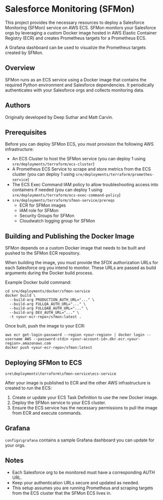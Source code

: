 # Salesforce Monitoring (SFMon)

This project provides the necessary resources to deploy a Salesforce Monitoring (SFMon) service on AWS ECS. SFMon monitors your Salesforce orgs by leveraging a custom Docker image hosted in AWS Elastic Container Registry (ECR) and creates Prometheus targets for a Prometheus ECS.

A Grafana dashboard can be used to visualize the Prometheus targets created by SFMon.

## Overview

SFMon runs as an ECS service using a Docker image that contains the required Python environment and Salesforce dependencies. It periodically authenticates with your Salesforce orgs and collects monitoring data.

## Authors

Originally developed by Deep Suthar and Matt Carvin.

## Prerequisites

Before you can deploy SFMon ECS, you must provision the following AWS infrastructure:

- An ECS Cluster to host the SFMon service (you can deploy 1 using `sre/deployments/terraform/ecs-cluster`)
- A Prometheus ECS Service to scrape and store metrics from the ECS cluster (you can deploy 1 using `sre/deployments/terraform/promethes-service`)
- The ECS Exec Command IAM policy to allow troubleshooting access into containers if needed (you can deploy 1 using `sre/deployments/terraform/ecs-exec-command-policy`)
- `sre/deployments/terraform/sfmon-service/prereqs`
    - ECR for SFMon images
    - IAM role for SFMon
    - Security Groups for SFMon
    - Cloudwatch logging group for SFMon

## Building and Publishing the Docker Image

SFMon depends on a custom Docker image that needs to be built and pushed to the SFMon ECR repository.

When building the image, you must provide the SFDX authorization URLs for each Salesforce org you intend to monitor. These URLs are passed as build arguments during the Docker build process.

Example Docker build command:

```
cd sre/deployments/docker/sfmon-service
docker build \
  --build-arg PRODUCTION_AUTH_URL="..." \
  --build-arg FULLQA_AUTH_URL="..." \
  --build-arg FULLQAB_AUTH_URL="..." \
  --build-arg DEV_AUTH_URL="..." \
  -t <your-ecr-repo>/sfmon:latest .
```

Once built, push the image to your ECR:

```
aws ecr get-login-password --region <your-region> | docker login --username AWS --password-stdin <your-account-id>.dkr.ecr.<your-region>.amazonaws.com
docker push <your-ecr-repo>/sfmon:latest
```

## Deploying SFMon to ECS

`sre\deployments\terraform\sfmon-service\ecs-service`

After your image is published to ECR and the other AWS infrastructure is created to run the ECS:

1. Create or update your ECS Task Definition to use the new Docker image.
2. Deploy the SFMon service to your ECS cluster.
3. Ensure the ECS service has the necessary permissions to pull the image from ECR and execute commands.

## Grafana

`configs\grafana` contains a sample Grafana dashboard you can update for your orgs.

## Notes

- Each Salesforce org to be monitored must have a corresponding AUTH URL.
- Keep your authentication URLs secure and updated as needed.
- This setup assumes you are running Prometheus and scraping targets from the ECS cluster that the SFMon ECS lives in.
